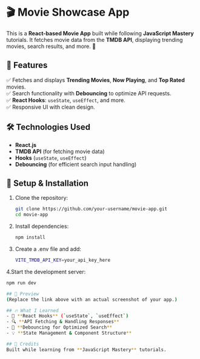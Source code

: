 # 🎬 Movie Showcase App  

This is a **React-based Movie App** built while following **JavaScript Mastery** tutorials. It fetches movie data from the **TMDB API**, displaying trending movies, search results, and more. 🚀  

## 📌 Features  
✅ Fetches and displays **Trending Movies**, **Now Playing**, and **Top Rated** movies.  
✅ Search functionality with **Debouncing** to optimize API requests.  
✅ **React Hooks**: `useState`, `useEffect`, and more.  
✅ Responsive UI with clean design.  

## 🛠️ Technologies Used  
- **React.js**  
- **TMDB API** (for fetching movie data)  
- **Hooks** (`useState`, `useEffect`)  
- **Debouncing** (for efficient search input handling)  

## 📂 Setup & Installation  
1. Clone the repository:  
   ```sh
   git clone https://github.com/your-username/movie-app.git
   cd movie-app
2. Install dependencies:
   ```sh
   npm install
3. Create a .env file and add:
   ```sh
   VITE_TMDB_API_KEY=your_api_key_here
4.Start the development server:
   ```sh
   npm run dev

## 📸 Preview  
(Replace the link above with an actual screenshot of your app.)  

## 🔥 What I Learned  
- 🚀 **React Hooks** (`useState`, `useEffect`)  
- 🔍 **API Fetching & Handling Responses**  
- 🎯 **Debouncing for Optimized Search**  
- 💡 **State Management & Component Structure**  

## 📢 Credits  
Built while learning from **JavaScript Mastery** tutorials.  

